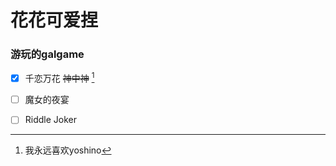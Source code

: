 # 花花可爱捏

###  游玩的galgame
- [x] 千恋万花 <del>神中神</del> [^1]
    [^1]:我永远喜欢yoshino
    
- [ ] 魔女的夜宴
- [ ] Riddle Joker


